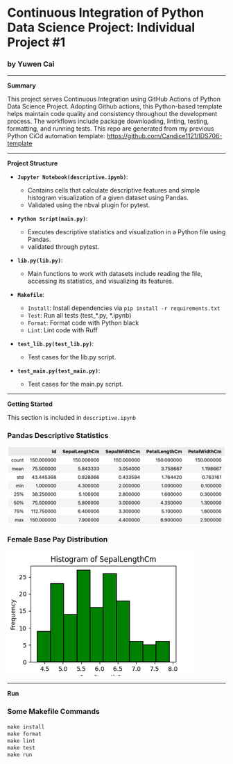 # Continuous Integration of Python Data Science Project: Individual Project #1
### by Yuwen Cai


---
**Summary**

This project serves Continuous Integration using GitHub Actions of Python Data Science Project. Adopting Github actions, this Python-based template helps maintain code quality and consistency throughout the development process. The workflows include package downloading, linting, testing, formatting, and running tests. This repo are generated from my previous Python CiCd automation template: https://github.com/Candice1121/IDS706-template

---
**Project Structure**

- **`Jupyter Notebook(descriptive.ipynb)`**:
  - Contains cells that calculate descriptive features and simple histogram visualization of a given dataset using Pandas.
  - Validated using the nbval plugin for pytest.

- **`Python Script(main.py)`**:
  - Executes descriptive statistics and visualization in a Python file using Pandas.
  - validated through pytest.

- **`lib.py(lib.py)`**:
  - Main functions to work with datasets include reading the file, accessing its statistics, and visualizing its features.

- **`Makefile`**:
  - `Install`: Install dependencies via `pip install -r requirements.txt`
  - `Test`: Run all tests (test_*.py, *.ipynb)
  - `Format`: Format code with Python black
  - `Lint`: Lint code with Ruff

- **`test_lib.py(test_lib.py)`**:
  - Test cases for the lib.py script.

- **`test_main.py(test_main.py)`**:
  - Test cases for the main.py script.

---

**Getting Started**

This section is included in ```descriptive.ipynb```

### Pandas Descriptive Statistics
![](/output/description.png)

### Female Base Pay Distribution
![](/output/visualization_hist.png)

---

**Run**

### Some Makefile Commands
```commandline
make install
make format
make lint
make test
make run
```


